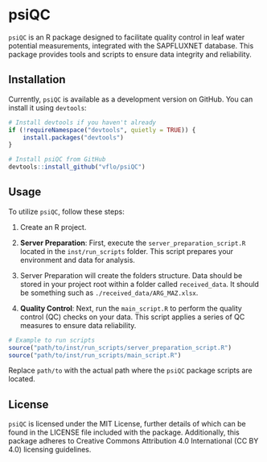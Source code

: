 # psiQC

`psiQC` is an R package designed to facilitate quality control in leaf water potential measurements, integrated with the SAPFLUXNET database. This package provides tools and scripts to ensure data integrity and reliability.

## Installation

Currently, `psiQC` is available as a development version on GitHub. You can install it using `devtools`:

```r
# Install devtools if you haven't already
if (!requireNamespace("devtools", quietly = TRUE)) {
    install.packages("devtools")
}

# Install psiQC from GitHub
devtools::install_github("vflo/psiQC")
```

## Usage

To utilize `psiQC`, follow these steps:

1. Create an R project.

2.  **Server Preparation**: First, execute the `server_preparation_script.R` located in the `inst/run_scripts` folder. This script prepares your environment and data for analysis.

3. Server Preparation will create the folders structure. Data should be stored in your project root within a folder called `received_data`. It should be something such as `./received_data/ARG_MAZ.xlsx`.

4. **Quality Control**: Next, run the `main_script.R` to perform the quality control (QC) checks on your data. This script applies a series of QC measures to ensure data reliability.

```r
# Example to run scripts
source("path/to/inst/run_scripts/server_preparation_script.R")
source("path/to/inst/run_scripts/main_script.R")
```

Replace `path/to` with the actual path where the `psiQC` package scripts are located.

## License

`psiQC` is licensed under the MIT License, further details of which can be found in the LICENSE file included with the package. Additionally, this package adheres to Creative Commons Attribution 4.0 International (CC BY 4.0) licensing guidelines.

